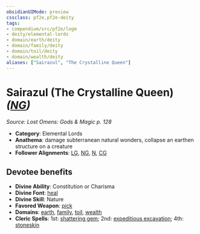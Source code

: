 ```yaml
---
obsidianUIMode: preview
cssclass: pf2e,pf2e-deity
tags:
- compendium/src/pf2e/logm
- deity/elemental-lords
- domain/earth/deity
- domain/family/deity
- domain/toil/deity
- domain/wealth/deity
aliases: ["Sairazul", "The Crystalline Queen"]
---
```

# Sairazul (The Crystalline Queen) *([NG](/rules/traits/neutral-good-b1.md))*  
*Source: Lost Omens: Gods & Magic p. 128*  

- **Category**: Elemental Lords
- **Anathema**: damage subterranean natural wonders, collapse an earthen structure on a creature
- **Follower Alignments**: [LG](/rules/traits/lawful-goo-b1.md), [NG](/rules/traits/neutral-good-b1.md), [N](/rules/traits/neutral-b1.md), [CG](/rules/traits/chaotic-good-b1.md)

## Devotee benefits

- **Divine Ability**: Constitution or Charisma
- **Divine Font**: [heal](/compendium/spells/heal.md)
- **Divine Skill**: Nature
- **Favored Weapon**: [pick](/compendium/equipment/items/pick.md)
- **Domains**: [earth](/compendium/setting/domains.md#Earth), [family](/compendium/setting/domains.md#Family), [toil](/compendium/setting/domains.md#Toil), [wealth](/compendium/setting/domains.md#Wealth)
- **Cleric Spells**: 1st: [shattering gem](/compendium/spells/shattering-gem-logm.md); 2nd: [expeditious excavation](/compendium/spells/expeditious-excavation-logm.md); 4th: [stoneskin](/compendium/spells/stoneskin.md)